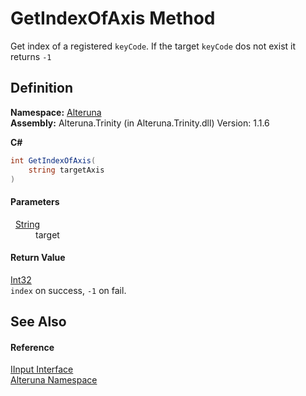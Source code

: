 # GetIndexOfAxis Method


Get index of a registered `keyCode`. If the target `keyCode` dos not exist it returns `-1`



## Definition
**Namespace:** <a href="N_Alteruna">Alteruna</a>  
**Assembly:** Alteruna.Trinity (in Alteruna.Trinity.dll) Version: 1.1.6

**C#**
``` C#
int GetIndexOfAxis(
	string targetAxis
)
```



#### Parameters
<dl><dt>  <a href="https://learn.microsoft.com/dotnet/api/system.string" target="_blank" rel="noopener noreferrer">String</a></dt><dd>target</dd></dl>

#### Return Value
<a href="https://learn.microsoft.com/dotnet/api/system.int32" target="_blank" rel="noopener noreferrer">Int32</a>  
`index` on success, `-1` on fail.

## See Also


#### Reference
<a href="T_Alteruna_IInput">IInput Interface</a>  
<a href="N_Alteruna">Alteruna Namespace</a>  

